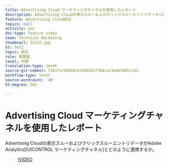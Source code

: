 ```yaml
---
title: Advertising Cloud マーケティングチャネルを使用したレポート
description: Advertising Cloudの表示スルーおよびクリックスルーエントリデータとAdobe Analyticsマーケティングチャネルとの連携
feature: Advertising Cloud統合
topics: null
activity: use
doc-type: feature video
team: Technical Marketing
thumbnail: 35115.jpg
kt: 5472
topic: 統合
role: 開業医
level: 中間
translation-type: tm+mt
source-git-commit: f3b3fa7d91b0cb21005b57768ca23ed6700fcc03
workflow-type: tm+mt
source-wordcount: '49'
ht-degree: 26%

---
```



# Advertising Cloud マーケティングチャネルを使用したレポート

Advertising Cloudの表示スルーおよびクリックスルーエントリデータがAdobe Analytics[!UICONTROL マーケティングチャネル]とどのように連携するか。

>[!VIDEO](https://video.tv.adobe.com/v/35115/?quality=12&learn=on)
